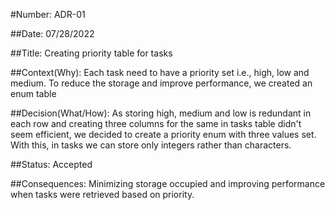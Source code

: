 #Number: ADR-01

##Date: 
    07/28/2022

##Title:
    Creating priority table for tasks

##Context(Why):
    Each task need to have a priority set i.e., high, low and medium. To reduce the storage and improve performance, we created an enum table

##Decision(What/How):
    As storing high, medium and low is redundant in each row and creating three columns for the same in tasks table didn't seem efficient, we decided to create a priority enum with three values set. With this, in tasks we can store only integers rather than characters.

##Status:
    Accepted

##Consequences:
     Minimizing storage occupied and improving performance when tasks were retrieved based on priority.

